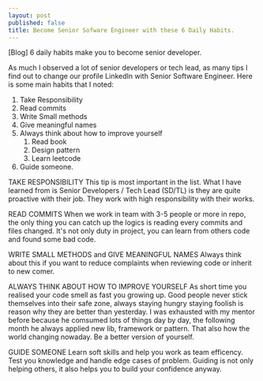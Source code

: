 ```yaml
---
layout: post
published: false
title: Become Senior Sofware Engineer with these 6 Daily Habits.
---
```


[Blog] 6 daily habits make you to become senior developer.

As much I observed a lot of senior developers or tech lead, as many tips I find out to change our profile LinkedIn with Senior Software Engineer.
Here is some main habits that I noted: 

1. Take Responsibility 
2. Read commits
3. Write Small methods
4. Give meaningful names
5. Always think about how to improve yourself 
    1. Read book
    2. Design pattern
    3. Learn leetcode
6. Guide someone.

TAKE RESPONSIBILITY
This tip is most important in the list. What I have learned from is Senior Developers / Tech Lead (SD/TL) is they are quite proactive with their job. They work with high responsibility with their works.

READ COMMITS
When we work in team with 3-5 people or more in repo, the only thing you can catch up the logics is reading every commits and files changed. It's not only duty in project, you can learn from others code and found some bad code.

WRITE SMALL METHODS and GIVE MEANINGFUL NAMES
Always think about this if you want to reduce complaints when reviewing code or inherit to new comer.

ALWAYS THINK ABOUT HOW TO IMPROVE YOURSELF 
As short time you realised your code smell as fast you growing up. Good people never stick themselves into their safe zone, always staying hungry staying foolish is reason why they are better than yesterday.
I was exhausted with my mentor before because he comsumed lots of things day by day, the following month he always applied new lib, framework or pattern. That also how the world changing nowaday. Be a better version of yourself.

GUIDE SOMEONE 
Learn soft skills and help you work as team efficency.
Test you knowledge and handle edge cases of problem. Guiding is not only helping others, it also helps you to build your confidence anyway.  
